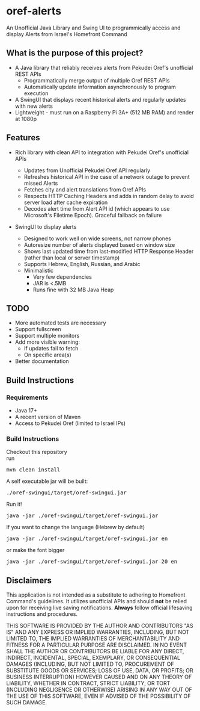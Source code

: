 # oref-alerts

An Unofficial Java Library and Swing UI to programmically access and display Alerts from Israel's Homefront Command

## What is the purpose of this project?

* A Java library that reliably receives alerts from Pekudei Oref's unofficial REST APIs
    - Programmatically merge output of multiple Oref REST APIs
    - Automatically update information asynchronously to program execution
* A SwingUI that displays recent historical alerts and regularly updates with new alerts
* Lightweight - must run on a Raspberry Pi 3A+ (512 MB RAM) and render at 1080p

## Features

* Rich library with clean API to integration with Pekudei Oref's unofficial APIs
    - Updates from Unofficial Pekudei Oref API regularly
    - Refreshes historical API in the case of a network outage to prevent missed Alerts
    - Fetches city and alert translations from Oref APIs
    - Respects HTTP Caching Headers and adds in random delay to avoid server load after cache expiration
    - Decodes alert time from Alert API id (which appears to use Microsoft's Filetime Epoch). Graceful fallback on
      failure

* SwingUI to display alerts
    - Designed to work well on wide screens, not narrow phones
    - Autoresize number of alerts displayed based on window size
    - Shows last updated time from last-modified HTTP Response Header (rather than local or server timestamp)
    - Supports Hebrew, English, Russian, and Arabic
    - Minimalistic
        - Very few dependencies
        - JAR is <.5MB
        - Runs fine with 32 MB Java Heap

## TODO

* More automated tests are necessary
* Support fullscreen
* Support multiple monitors
* Add more visible warning:
  * If updates fail to fetch
  * On specific area(s)
* Better documentation

## Build Instructions

### Requirements

* Java 17+
* A recent version of Maven
* Access to Pekudei Oref (limited to Israel IPs)

### Build Instructions

Checkout this repository<br />
run <pre>mvn clean install</pre>
A self executable jar will be built: <pre>./oref-swingui/target/oref-swingui.jar</pre>
Run it!
<pre>java -jar ./oref-swingui/target/oref-swingui.jar</pre>
If you want to change the language (Hebrew by default)
<pre>java -jar ./oref-swingui/target/oref-swingui.jar en</pre>
or make the font bigger
<pre>java -jar ./oref-swingui/target/oref-swingui.jar 20 en</pre>

## Disclaimers

This application is not intended as a substitute to adhering to Homefront Command's guidelines.
It utilizes unofficial APIs and should **not** be relied upon for receiving live saving notifications.
**Always** follow official lifesaving instructions and procedures.

THIS SOFTWARE IS PROVIDED BY THE AUTHOR AND CONTRIBUTORS "AS IS" AND ANY EXPRESS OR IMPLIED WARRANTIES, INCLUDING, BUT
NOT LIMITED TO, THE IMPLIED WARRANTIES OF MERCHANTABILITY AND FITNESS FOR A PARTICULAR PURPOSE ARE DISCLAIMED. IN NO
EVENT SHALL THE AUTHOR OR CONTRIBUTORS BE LIABLE FOR ANY DIRECT, INDIRECT, INCIDENTAL, SPECIAL, EXEMPLARY, OR
CONSEQUENTIAL DAMAGES (INCLUDING, BUT NOT LIMITED TO, PROCUREMENT OF SUBSTITUTE GOODS OR SERVICES; LOSS OF USE, DATA, OR
PROFITS; OR BUSINESS INTERRUPTION) HOWEVER CAUSED AND ON ANY THEORY OF LIABILITY, WHETHER IN CONTRACT, STRICT LIABILITY,
OR TORT (INCLUDING NEGLIGENCE OR OTHERWISE) ARISING IN ANY WAY OUT OF THE USE OF THIS SOFTWARE, EVEN IF ADVISED OF THE
POSSIBILITY OF SUCH DAMAGE.

